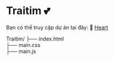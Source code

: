 # Traitim 💕
Bạn có thể truy cập dự án tại đây:
🔗 [Heart](https://chunhanhoa.github.io/Traitim)

Traitim/
├── index.html      
├── main.css       
├── main.js         

